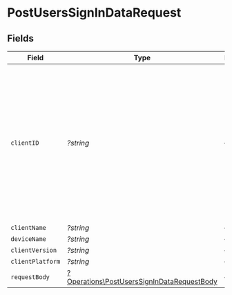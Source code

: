 # PostUsersSignInDataRequest


## Fields

| Field                                                                                                                                                                  | Type                                                                                                                                                                   | Required                                                                                                                                                               | Description                                                                                                                                                            | Example                                                                                                                                                                |
| ---------------------------------------------------------------------------------------------------------------------------------------------------------------------- | ---------------------------------------------------------------------------------------------------------------------------------------------------------------------- | ---------------------------------------------------------------------------------------------------------------------------------------------------------------------- | ---------------------------------------------------------------------------------------------------------------------------------------------------------------------- | ---------------------------------------------------------------------------------------------------------------------------------------------------------------------- |
| `clientID`                                                                                                                                                             | *?string*                                                                                                                                                              | :heavy_minus_sign:                                                                                                                                                     | The unique identifier for the client application. This is used to track the client application and its usage. (UUID, serial number, or other number unique per device) | gcgzw5rz2xovp84b4vha3a40                                                                                                                                               |
| `clientName`                                                                                                                                                           | *?string*                                                                                                                                                              | :heavy_minus_sign:                                                                                                                                                     | N/A                                                                                                                                                                    | Plex Web                                                                                                                                                               |
| `deviceName`                                                                                                                                                           | *?string*                                                                                                                                                              | :heavy_minus_sign:                                                                                                                                                     | N/A                                                                                                                                                                    | Linux                                                                                                                                                                  |
| `clientVersion`                                                                                                                                                        | *?string*                                                                                                                                                              | :heavy_minus_sign:                                                                                                                                                     | N/A                                                                                                                                                                    | 4.133.0                                                                                                                                                                |
| `clientPlatform`                                                                                                                                                       | *?string*                                                                                                                                                              | :heavy_minus_sign:                                                                                                                                                     | N/A                                                                                                                                                                    | Chrome                                                                                                                                                                 |
| `requestBody`                                                                                                                                                          | [?Operations\PostUsersSignInDataRequestBody](../../Models/Operations/PostUsersSignInDataRequestBody.md)                                                                | :heavy_minus_sign:                                                                                                                                                     | Login credentials                                                                                                                                                      |                                                                                                                                                                        |